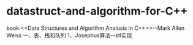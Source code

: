 # datastruct-and-algorithm-for-C++
book:<<Data Structures and Algorithm Analusis in C++>>--Mark Allen Weiss
一、表、栈和队列
  1、Josephus算法--stl实现
